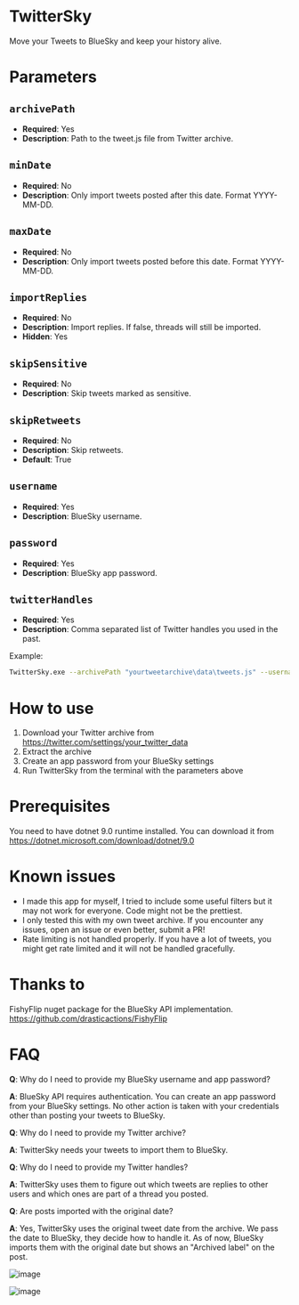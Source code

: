# TwitterSky
 Move your Tweets to BlueSky and keep your history alive.

# Parameters

## `archivePath`
- **Required**: Yes
- **Description**: Path to the tweet.js file from Twitter archive.

## `minDate`
- **Required**: No
- **Description**: Only import tweets posted after this date. Format YYYY-MM-DD.

## `maxDate`
- **Required**: No
- **Description**: Only import tweets posted before this date. Format YYYY-MM-DD.

## `importReplies`
- **Required**: No
- **Description**: Import replies. If false, threads will still be imported.
- **Hidden**: Yes

## `skipSensitive`
- **Required**: No
- **Description**: Skip tweets marked as sensitive.

## `skipRetweets`
- **Required**: No
- **Description**: Skip retweets.
- **Default**: True

## `username`
- **Required**: Yes
- **Description**: BlueSky username.

## `password`
- **Required**: Yes
- **Description**: BlueSky app password.

## `twitterHandles`
- **Required**: Yes
- **Description**: Comma separated list of Twitter handles you used in the past.

Example:
```bash
TwitterSky.exe --archivePath "yourtweetarchive\data\tweets.js" --username "yourbskyusername.bsky.social" --password "yourapppassword" --twitterHandles "handle1,handle2" --minDate "2012-10-10"
```

# How to use
1. Download your Twitter archive from https://twitter.com/settings/your_twitter_data
2. Extract the archive
3. Create an app password from your BlueSky settings
4. Run TwitterSky from the terminal with the parameters above

# Prerequisites
You need to have dotnet 9.0 runtime installed. You can download it from https://dotnet.microsoft.com/download/dotnet/9.0

# Known issues
- I made this app for myself, I tried to include some useful filters but it may not work for everyone. Code might not be the prettiest.
- I only tested this with my own tweet archive. If you encounter any issues, open an issue or even better, submit a PR!
- Rate limiting is not handled properly. If you have a lot of tweets, you might get rate limited and it will not be handled gracefully.

# Thanks to
FishyFlip nuget package for the BlueSky API implementation. https://github.com/drasticactions/FishyFlip

# FAQ
**Q**: Why do I need to provide my BlueSky username and app password?

**A**: BlueSky API requires authentication. You can create an app password from your BlueSky settings. No other action is taken with your credentials other than posting your tweets to BlueSky.

**Q**: Why do I need to provide my Twitter archive?

**A**: TwitterSky needs your tweets to import them to BlueSky.

**Q**: Why do I need to provide my Twitter handles?

**A**: TwitterSky uses them to figure out which tweets are replies to other users and which ones are part of a thread you posted.

**Q**: Are posts imported with the original date?

**A**: Yes, TwitterSky uses the original tweet date from the archive. We pass the date to BlueSky, they decide how to handle it. As of now, BlueSky imports them with the original date but shows an "Archived label" on the post.

![image](https://github.com/user-attachments/assets/3d95efd7-cfd5-4c2c-aa78-27817041b11b)

![image](https://github.com/user-attachments/assets/40e54ae2-d170-48e4-9a3a-7ed590d3b8f8)
